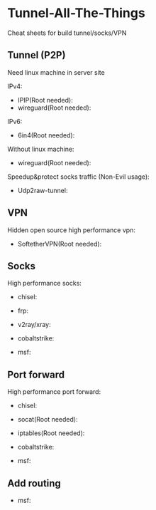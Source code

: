 # Tunnel-All-The-Things
Cheat sheets for build tunnel/socks/VPN

## Tunnel (P2P)

Need linux machine in server site

IPv4:  
- IPIP(Root needed):
- wireguard(Root needed):

IPv6:  
- 6in4(Root needed):

Without linux machine:
- wireguard(Root needed):

Speedup&protect socks traffic (Non-Evil usage):
- Udp2raw-tunnel:

## VPN
Hidden open source high performance vpn:  
- SoftetherVPN(Root needed):

## Socks
High performance socks:  
- chisel:

- frp:

- v2ray/xray:

- cobaltstrike:

- msf:

## Port forward
High performance port forward:  
- chisel:

- socat(Root needed):

- iptables(Root needed):

- cobaltstrike:

- msf:

## Add routing

- msf:
